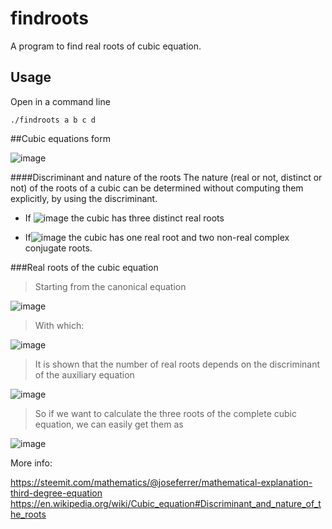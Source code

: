 # findroots
A program to find real roots of cubic equation.

## Usage
Open in a command line

```
./findroots a b c d
```


##Cubic equations form


![image](https://user-images.githubusercontent.com/21109597/82989717-bce6c900-9fc0-11ea-9d6a-2c502c674540.png)

####Discriminant and nature of the roots
The nature (real or not, distinct or not) of the roots of a cubic can be determined
 without computing them explicitly, by using the discriminant.

* If    ![image](https://user-images.githubusercontent.com/21109597/82989185-e18e7100-9fbf-11ea-8aa2-0ac0f05c95be.png)
 the cubic has three distinct real roots

* If![image](https://user-images.githubusercontent.com/21109597/82989218-ef43f680-9fbf-11ea-9f7c-9ed4a11e109a.png) 
the cubic has one real root and two non-real complex conjugate roots.

###Real roots of the cubic equation
>Starting from the canonical equation

![image](https://user-images.githubusercontent.com/21109597/82989901-f7506600-9fc0-11ea-8765-1366fed11958.png)

>With which:

![image](https://user-images.githubusercontent.com/21109597/82990102-3f6f8880-9fc1-11ea-9bd6-1c0a0c397d15.png)

>It is shown that the number of real roots depends on the discriminant of the auxiliary equation

![image](https://user-images.githubusercontent.com/21109597/82990267-89586e80-9fc1-11ea-83ac-200dbeaf03b9.png)


>So if we want to calculate the three roots of the complete cubic equation,
we can easily get them as

![image](https://user-images.githubusercontent.com/21109597/82990444-d5a3ae80-9fc1-11ea-8b91-c8f01b071181.png)
 

More info:

https://steemit.com/mathematics/@joseferrer/mathematical-explanation-third-degree-equation
https://en.wikipedia.org/wiki/Cubic_equation#Discriminant_and_nature_of_the_roots

